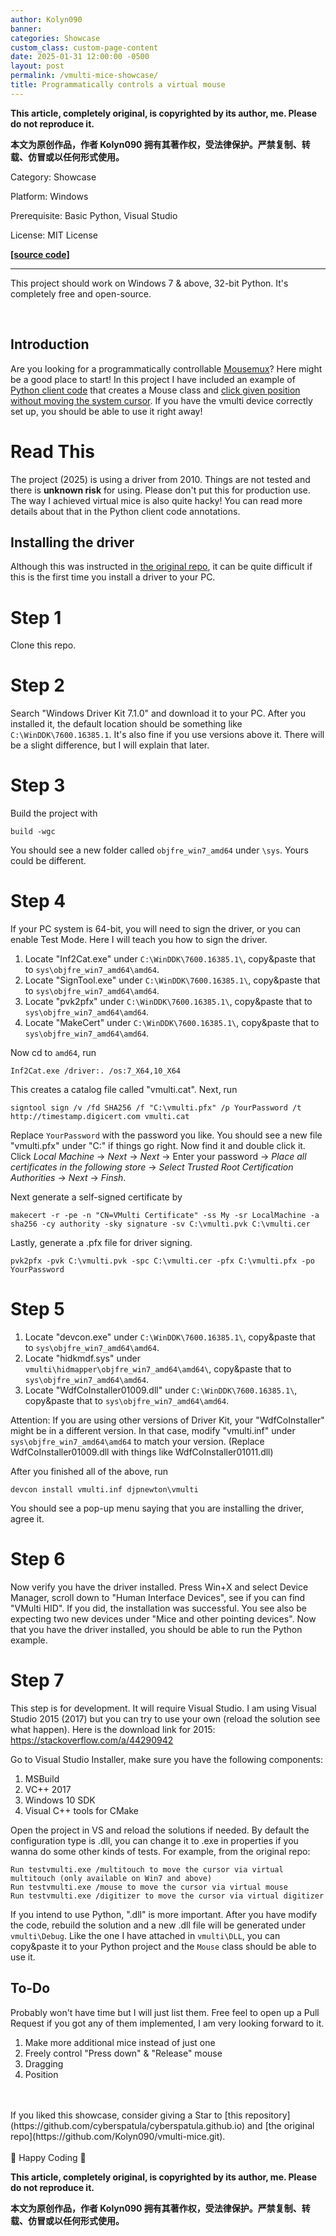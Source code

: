 ```yaml
---
author: Kolyn090
banner: 
categories: Showcase
custom_class: custom-page-content
date: 2025-01-31 12:00:00 -0500
layout: post
permalink: /vmulti-mice-showcase/
title: Programmatically controls a virtual mouse
---
```


**This article, completely original, is copyrighted by its author, me. Please do not reproduce it.**


**本文为原创作品，作者 Kolyn090 拥有其著作权，受法律保护。严禁复制、转载、仿冒或以任何形式使用。**


Category: Showcase


Platform: Windows


Prerequisite: Basic Python, Visual Studio


License: MIT License


[**[source code]**](https://github.com/Kolyn090/vmulti-mice.git)


---

This project should work on Windows 7 & above, 32-bit Python.
It's completely free and open-source.

<br>

## Introduction
Are you looking for a programmatically controllable [Mousemux](https://www.mousemux.com/)? Here might be a good place
to start! In this project I have included an example of [Python client code](python_client/mouse.py) that creates a
Mouse class and <u>click given position without moving the system cursor</u>. If you have the vmulti device correctly 
set up, you should be able to use it right away!


# Read This
The project (2025) is using a driver from 2010. Things are not tested and there is **unknown risk** for using.
Please don't put this for production use. The way I achieved virtual mice is also quite hacky! You can read more details
about that in the Python client code annotations.

## Installing the driver
Although this was instructed in [the original repo](https://github.com/djpnewton/vmulti.git), it can be quite difficult
if this is the first time you install a driver to your PC. 

# Step 1
Clone this repo.

# Step 2
Search "Windows Driver Kit 7.1.0" and download it to your PC.
After you installed it, the default location should be something like
`C:\WinDDK\7600.16385.1`. It's also fine if you use versions above it. There will be a slight difference, but I
will explain that later.

# Step 3
Build the project with
```commandline
build -wgc
```
You should see a new folder called `objfre_win7_amd64` under `\sys`.
Yours could be different.

# Step 4
If your PC system is 64-bit, you will need to sign the driver, or
you can enable Test Mode. Here I will teach you how to sign the driver.

1. Locate "Inf2Cat.exe" under `C:\WinDDK\7600.16385.1\`, copy&paste that to
`sys\objfre_win7_amd64\amd64`. 
2. Locate "SignTool.exe" under `C:\WinDDK\7600.16385.1\`, copy&paste that to
`sys\objfre_win7_amd64\amd64`. 
3. Locate "pvk2pfx" under `C:\WinDDK\7600.16385.1\`, copy&paste that to
`sys\objfre_win7_amd64\amd64`.
4. Locate "MakeCert" under `C:\WinDDK\7600.16385.1\`, copy&paste that to
`sys\objfre_win7_amd64\amd64`.

Now cd to `amd64`, run
```commandline
Inf2Cat.exe /driver:. /os:7_X64,10_X64
```
This creates a catalog file called "vmulti.cat". Next, run
```commandline
signtool sign /v /fd SHA256 /f "C:\vmulti.pfx" /p YourPassword /t http://timestamp.digicert.com vmulti.cat
```
Replace `YourPassword` with the password you like. You should see a new file "vmulti.pfx" under "C:" if things go right.
Now find it and double click it. Click *Local Machine* -> *Next* -> *Next* ->
Enter your password -> *Place all certificates in the following store* -> 
*Select Trusted Root Certification Authorities* -> *Next* -> *Finsh*.

Next generate a self-signed certificate by
```commandline
makecert -r -pe -n "CN=VMulti Certificate" -ss My -sr LocalMachine -a sha256 -cy authority -sky signature -sv C:\vmulti.pvk C:\vmulti.cer
```
Lastly, generate a .pfx file for driver signing.
```commandline
pvk2pfx -pvk C:\vmulti.pvk -spc C:\vmulti.cer -pfx C:\vmulti.pfx -po YourPassword
```

# Step 5
1. Locate "devcon.exe" under `C:\WinDDK\7600.16385.1\`, copy&paste that to
`sys\objfre_win7_amd64\amd64`. 
2. Locate "hidkmdf.sys" under `vmulti\hidmapper\objfre_win7_amd64\amd64\`,
copy&paste that to `sys\objfre_win7_amd64\amd64`.
3. Locate "WdfCoInstaller01009.dll" under `C:\WinDDK\7600.16385.1\`, copy&paste that to
`sys\objfre_win7_amd64\amd64`.

Attention: If you are using other versions of Driver Kit, your "WdfCoInstaller" might be in a different version.
In that case, modify "vmulti.inf" under `sys\objfre_win7_amd64\amd64` to match your version.
(Replace WdfCoInstaller01009.dll with things like WdfCoInstaller01011.dll)

After you finished all of the above, run
```commandline
devcon install vmulti.inf djpnewton\vmulti 
```
You should see a pop-up menu saying that you are installing the driver, agree it.


# Step 6
Now verify you have the driver installed. Press Win+X and select Device Manager, scroll down to
"Human Interface Devices", see if you can find "VMulti HID". If you did, the installation was successful.
You see also be expecting two new devices under "Mice and other pointing devices".
Now that you have the driver installed, you should be able to run the Python example.


# Step 7
This step is for development. It will require Visual Studio. I am using Visual Studio 2015 (2017) but you can
try to use your own (reload the solution see what happen). Here is the download link for 2015: 
https://stackoverflow.com/a/44290942

Go to Visual Studio Installer, make sure you have the following components:
1. MSBuild
2. VC++ 2017
3. Windows 10 SDK
4. Visual C++ tools for CMake

Open the project in VS and reload the solutions if needed. By default the configuration type is 
.dll, you can change it to .exe in properties if you wanna do some other kinds of tests. 
For example, from the original repo:
```commandline
Run testvmulti.exe /multitouch to move the cursor via virtual multitouch (only available on Win7 and above)
Run testvmulti.exe /mouse to move the cursor via virtual mouse
Run testvmulti.exe /digitizer to move the cursor via virtual digitizer 
```

If you intend to use Python, ".dll" is more important. After you have modify the code, rebuild the solution and
a new .dll file will be generated under `vmulti\Debug`. Like the one I have attached in `vmulti\DLL`, you can copy&paste
it to your Python project and the `Mouse` class should be able to use it.


## To-Do
Probably won't have time but I will just list them. Free feel to open up a Pull Request if you got any of them 
implemented, I am very looking forward to it.
1. Make more additional mice instead of just one
2. Freely control "Press down" & "Release" mouse
3. Dragging
4. Position


<br>
<br>
If you liked this showcase, consider giving a Star to [this repository](https://github.com/cyberspatula/cyberspatula.github.io) and [the original repo](https://github.com/Kolyn090/vmulti-mice.git).


<br>
<br>
🍯 Happy Coding 🍯


**This article, completely original, is copyrighted by its author, me. Please do not reproduce it.**


**本文为原创作品，作者 Kolyn090 拥有其著作权，受法律保护。严禁复制、转载、仿冒或以任何形式使用。**
